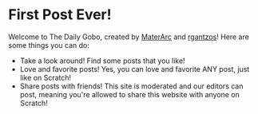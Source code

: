 # First Post Ever!
Welcome to The Daily Gobo, created by [MaterArc](https://scratch.mit.edu/users/MaterArc/) and [rgantzos](https://scratch.mit.edu/rgantzos/)! Here are some things you can do:
- Take a look around! Find some posts that you like!
- Love and favorite posts! Yes, you can love and favorite ANY post, just like on Scratch!
- Share posts with friends! This site is moderated and our editors can post, meaning you're allowed to share this website with anyone on Scratch!